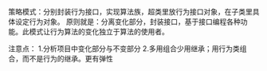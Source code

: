 策略模式：分别封装行为接口，实现算法族，超类里放行为接口对象，在子类里具体设定行为对象。
    原则就是：分离变化部分，封装接口，基于接口编程各种功能。此模式让行为算法的变化独立于算法的使用者。

注意点：
    1.分析项目中变化部分与不变部分
    2.多用组合少用继承；用行为类组合，而不是行为的继承。更有弹性